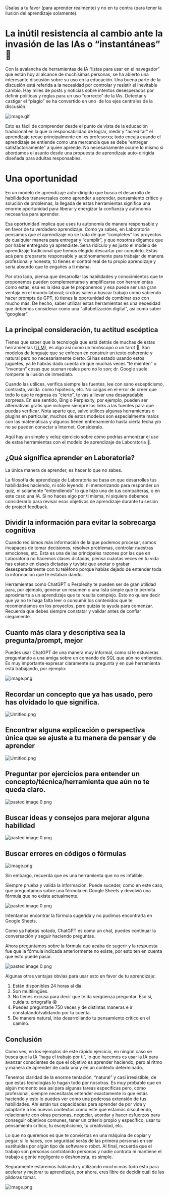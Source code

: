 Úsalas a tu favor (para aprender realmente) y no en tu contra (para tener la ilusión del aprendizaje solamente).

# La inútil resistencia al cambio ante la invasión de las IAs o “instantáneas” 🍜

Con la avalancha de herramientas de IA “listas para usar en el navegador” que están hoy al alcance de muchísimas personas, se ha abierto una interesante discusión sobre su uso en la educación. Una buena parte de la discusión está referida a la necesidad por controlar y resistir el inevitable cambio. Hay miles de posts y noticias sobre intentos desesperados por definir políticas y reglas para un uso “correcto” de la IAs. Detectar y castigar el “plagio” se ha convertido en uno  de los ejes centrales de la discusión.

![image.gif](https://codahosted.io/docs/e8wmWdSwLD/blobs/bl-ff6x7mGbWZ/be46528d5b883f6a2c671a012a737e06baaeeedf45ceb886c2be56827be8489750b5ea1e5cded8550962ba7f07f2b04bb62eb00faa71795568bb9bdbdc91dd0e468c1409e3abdeb7ef2aed57e72deda4ab5004e547369e11abb00446eb8d3b4154ae9a68)

Esto es fácil de comprender desde el punto de vista de la educación tradicional en la que la responsabilidad de lograr, medir y “acreditar” el aprendizaje recae principalmente en lxs profesorxs; todo encaja cuando el aprendizaje se entiende como una mercancía que se debe “entregar satisfactoriamente” a quien aprende. No necesariamente ocurre lo mismo si abordamos el asunto desde una propuesta de aprendizaje auto-dirigida diseñada para adultas responsables.

# Una oportunidad

En un modelo de aprendizaje auto-dirigido que busca el desarrollo de habilidades transversales como aprender a aprender, pensamiento crítico y solución de problemas, la llegada de estas herramientas significa una enorme oportunidad para liberar y energizar la confianza y autonomía necesarias para aprender.

Esa oportunidad implica que uses tu autonomía de manera responsable y en favor de tu verdadero aprendizaje. Como ya sabes, en Laboratoria pensamos que el aprendizaje no se trata de que “completes” los proyectos de cualquier manera para entregar y “cumplir”, y que nosotras digamos que por haber entregado ya aprendiste. Sería ridículo y es justo el modelo de aprendizaje tradicional que hemos elegido descartar por completo. Estás acá para prepararte responsable y autónomamente para trabajar de manera profesional y honesta, tú tienes el control real de tu propio aprendizaje y sería absurdo que te engañes a ti misma.

Por otro lado, piensa que desarrollar las habilidades y conocimientos que te proponemos pueden complementarse y amplificarse con herramientas como estas, esa es la idea que te proponemos y esa puede ser una gran ventaja en el mundo laboral; si otras salen a buscar trabajo como sabiendo hacer prompts de GPT, tú tienes la oportunidad de combinar eso con mucho más. De hecho, saber utilizar estas herramientas es una necesidad que debemos considerar como una “alfabetización digital”, así como saber “googlear”.

## La principal consideración, tu actitud escéptica

Tienes que saber que la tecnología que está detrás de muchas de estas herramientas ([LLM](https://en.wikipedia.org/wiki/Large_language_model)), es algo así como un horóscopo o un tarot 👻. Son modelos de lenguaje que se enfocan en construir un texto coherente y natural pero no necesariamente cierto. Si has estado usando estos juguetes, ya te habrás dado cuenta de que muchas veces “te mienten” o “inventan” cosas que suenan reales pero no lo son; dr. Google suele romperte la ilusión de inmediato.

Cuando las utilices, verifica siempre las fuentes, lee con sano escepticismo, contrasta, valida  como hipótesis, etc. No caigas en el error de creer que todo lo que te regresa es “cierto”, te vas a llevar una desagradable sorpresa. En ese sentido, Bing o Perplexity, por ejemplo, pueden ser alternativas gratis que incluyen siempre los links a las fuentes para que puedas verificar. Nota aparte que, salvo utilices algunas herramientas o plugins en particular, muchos de estos modelos son especialmente malos con las matemáticas y algunos tienen entrenamiento hasta cierta fecha y/o no se pueden conectar a Internet. Considéralo.

Aquí hay un simple y veloz ejercicio sobre cómo podrías armonizar el uso de estas herramientas con el modelo de aprendizaje de Laboratoria 💛.

## ¿Qué significa aprender en Laboratoria?

La única manera de aprender, es hacer lo que no sabes.

La filosofía de aprendizaje de Laboratoria se basa en que desarrolles tus habilidades haciendo, ni sólo leyendo, ni memorizando para responder un quiz, ni solamente “entendiendo” lo que hizo una de tus compañeras, o en este caso una IA. Si no haces algo por ti misma, ni siquiera debemos considerarlo para revisar esos objetivos de aprendizaje durante tu sesión de project feedback.

## Dividir la información para evitar la sobrecarga cognitiva

Cuando recibimos más información de la que podemos procesar, somos incapaces de tomar decisiones, resolver problemas, controlar nuestras emociones, etc. Esta es una de las principales razones por las que en Laboratoria no hacemos clases dictadas, piensa cuántas veces en tu vida has estado en clases dictadas y tuviste que anotar o grabar desesperadamente con tu teléfono porque habías dejado de entender toda la información que te estaban dando.

Herramientas como ChatGPT o Perplexity te pueden ser de gran utilidad para, por ejemplo, generar un resumen o una lista simple que te permita aproximarte a un aprendizaje que te resulta complejo. Esto no quiere decir que ya no te haga falta leer o consumir los contenidos que te recomendamos en los proyectos, pero quizás te ayuda para comenzar. Recuerda que debes siempre constatar y validar antes de confiar ciegamente.

## Cuanto más clara y descriptiva sea la pregunta/prompt, mejor

Puedes usar ChatGPT de una manera muy informal, como si le estuvieras preguntando a una amiga sobre un comando de SQL que aún no entiendes. Es muy importante expresar claramente su pregunta y en qué herramienta está trabajando, por ejemplo:

![image.png](https://codahosted.io/docs/e8wmWdSwLD/blobs/bl-lxccDiQwzV/241f9829787dddabd5bbb2319f742870b789cb779f8ee2263dbc4f4e4f1d1648f267fa626230468cbf17aa727683bddd2d69f3b896575766a70c9d89dc55a5f0058db2c83b4c7ba0d69556e4cfc7b98610a463692d651ba901eb2295ea6ef6a58bfe7b19)

## Recordar un concepto que ya has usado, pero has olvidado lo que significa.

![Untitled.png](https://codahosted.io/docs/e8wmWdSwLD/blobs/bl-piUOmeHqKZ/871c97fc07af36a460322f792fd4bf01db196495edd180e7cac69a9666f63cbf0cb488cf52b9bc7b847501e83715296cde835ce2e0b64801f4d7936ac4acad85a96c7f79846ef238273c2e4089c16683e8abe1b7b1fee2a187c14694c210c7d1f9c57a21)

## Encontrar alguna explicación o perspectiva única que se ajuste a tu manera de pensar y de aprender

![Untitled.png](https://codahosted.io/docs/e8wmWdSwLD/blobs/bl-pDePHbyjAl/b2b8679d66b2377891bec89abc52af1c5b998a0f1f09c1ee1f2c6ef9b943bea2ebc8eba7affa25593b28d59efd2440eb3dde673b224108fca653aae1d25eb53c526e11af2b59646fea662c74a73cc431130fae3f2f9343658320d8afb5c22a7e40c83076)

## Preguntar por ejercicios para entender un concepto/técnica/herramienta que aún no te queda claro.

![pasted image 0.png](https://codahosted.io/docs/e8wmWdSwLD/blobs/bl-Sd-tZgcSIe/75c638d45fa04b37d58bdc789b9207b91bec725b031ac86c29bbdf981104e93435f7f50cb3def64a1200bf9ce31d497d3a59a27aeff8d46e98ac1e41fabb3a7be08c8624c5a62e92644b8c1f66936ce308580260584c487228a6aa7e9005195ae4820d28)

## Buscar ideas y consejos para mejorar alguna habilidad

![pasted image 0.png](https://codahosted.io/docs/e8wmWdSwLD/blobs/bl-RPPNPWXj-V/e87a90b613e4b11b1a11795fbe6b4fedda53ddcb1c852a4ac35127f3d7eaab54e3645fd37d22c3344223f0d6c576a0eeb57323ce1f1d8c637811ee3e5f6c5580e93eeabda229e8f6c55bbeedc5b3f7683c16e1f88fee09ec5601bb33486a4fe7145e27ee)

## Buscar errores en códigos o fórmulas

![image.png](https://codahosted.io/docs/e8wmWdSwLD/blobs/bl--rIFTnpp2R/94a6c81b80c86d0cbef00aac4c3925e7f29eff3863e666d338d1b381ad401cb5d7bb40e7f2dcaac3351600c7a518f5794d16bb310aeccbe19103b9080f4874e7ec92f7daddc95fe4269319f5ff413f4eba22b1df9b8c4026a63dd215b2ffe46b677a2fd8)

Sin embargo, recuerda que es una herramienta que no es infalible.

Siempre prueba y valida la información. Puede suceder, como en este caso, que preguntamos sobre una fórmula en Google Sheets y devolvió una fórmula que no existe actualmente.

![pasted image 0.png](https://codahosted.io/docs/e8wmWdSwLD/blobs/bl-ljK1cntpdn/9d3b495d87db445d026bc18cd893045ff26e34654632758ac3039d88c6e86e4e28457634f099481bc000141340d846fdc29bd3aa581ded52bd27df318ac584486b23c64f35ba80b7c018a98b1d63b55d82ea4f074b910bae9641b469c8707b990fde977c)

Intentamos encontrar la fórmula sugerida y no pudimos encontrarla en Google Sheets.

Como ya habrás notado, ChatGPT es como un chat, puedes continuar la conversación y seguir haciendo preguntas.

Ahora preguntamos sobre la fórmula que acaba de sugerir y la respuesta fue que la fórmula indicada anteriormente no existe, por esto ten en cuenta que esto puede pasar.

![pasted image 0.png](https://codahosted.io/docs/e8wmWdSwLD/blobs/bl-IeuxrAj6r1/8a0fd654b17ce722dfa3e6df69a380bfe919222f1e52c7ab3f675ff1f90d14ee60e177fa9501f252f4c1c52e730c17517074841ec24aefbb4c985ea0d31b51a8ea7acf7c310a8fd94758ed472f9c67b62200360a68b9eaff8b73b3f20ee120301f59f9e7)

Algunas otras ventajas obvias para usar esto en favor de tu aprendizaje:

1. Están disponibles 24 horas al día.
2. Son multilingües.
3. No tienes excusa para decir que te da vergüenza preguntar. Eso sí, cuida tu ortografía 😜
4. Puedes preguntarle 750 veces y de distintas maneras e ir constatando/validando por tu cuenta.
5. De manera natural, irás desarrollando tu pensamiento crítico en el camino.

## Conclusión

Como ves, en los ejemplos de este rápido ejercicio, en ningún caso se busca que la IA “haga el trabajo por ti”, lo que hacemos es usar la IA para avanzar conscientes de que el objetivo es aprender haciendo, pero al ritmo y manera de aprender de cada una y en un contexto determinado.

Tenemos claridad de la enorme tentación, “natural” y casi irresistible, de que estas tecnologías lo hagan todo por nosotras. Es muy probable que en algún momento sea así para algunas tareas específicas pero, como profesional, siempre necesitarás entender exactamente lo que estás haciendo y esto lo puedes ver como una poderosa extensión de tus habilidades. Ahí están tus capacidades para aprender de por vida y adaptarte a los nuevos contextos como este que estamos discutiendo, relacionarte con otras personas, negociar, acordar y hacer esfuerzos para conseguir objetivos comunes, tener un criterio propio y específico, usar tu pensamiento crítico, tu escepticismo, tu creatividad, etc.

Lo que no queremos es que te conviertas en una máquina de copiar y pegar; si lo haces, con seguridad serás de las primera personas en ser sustituidas por algún tipo de software o robot. Al final, recuerda que el trabajo son personas contratando personas y nadie contrata ni mantiene el trabajo a gente negligente o deshonesta, es simple.

Seguramente estaremos hablando y utilizando mucho más todo esto para acelerar y mejorar tu aprendizaje, por ahora, eres libre de decidir cuál de las píldoras tomar.

![image.png](https://codahosted.io/docs/e8wmWdSwLD/blobs/bl-5fUVyjHL8x/89ddf7521ad05b9be177c88db99e0664549653badeeaeb8631d3efd69d7d0fa27f5e1c1da8e38a5fd57fd563f4a6a01bd266b19ec662b9727ded6ccdc7c7a9f38298006e66b32df4bc725211f5833cf63d66ee65e3677a7c45412e3f82f2b60bc43f92dd)
